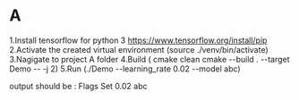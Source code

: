 # A

1.Install tensorflow for python 3 https://www.tensorflow.org/install/pip
2.Activate the created virtual environment (source ./venv/bin/activate)
3.Nagigate to project A folder
4.Build ( cmake clean
	cmake --build . --target Demo -- -j 2)
5.Run (./Demo --learning_rate 0.02 --model abc)

output should be :
Flags Set
0.02
abc

